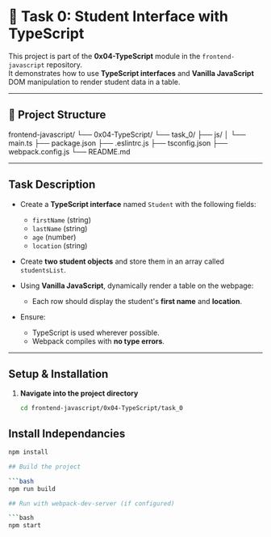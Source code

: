 # 📘 Task 0: Student Interface with TypeScript

This project is part of the **0x04-TypeScript** module in the `frontend-javascript` repository.  
It demonstrates how to use **TypeScript interfaces** and **Vanilla JavaScript** DOM manipulation to render student data in a table.

---

## 📂 Project Structure

frontend-javascript/
└── 0x04-TypeScript/
└── task_0/
├── js/
│ └── main.ts
├── package.json
├── .eslintrc.js
├── tsconfig.json
├── webpack.config.js
└── README.md


---

## Task Description

- Create a **TypeScript interface** named `Student` with the following fields:
  - `firstName` (string)
  - `lastName` (string)
  - `age` (number)
  - `location` (string)

- Create **two student objects** and store them in an array called `studentsList`.

- Using **Vanilla JavaScript**, dynamically render a table on the webpage:
  - Each row should display the student's **first name** and **location**.

- Ensure:
  - TypeScript is used wherever possible.
  - Webpack compiles with **no type errors**.

---

## Setup & Installation

1. **Navigate into the project directory**
   ```bash
   cd frontend-javascript/0x04-TypeScript/task_0

## Install Independancies

```bash
npm install

## Build the project

```bash
npm run build

## Run with webpack-dev-server (if configured)

```bash
npm start

